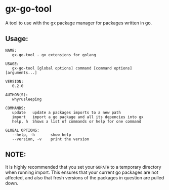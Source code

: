 # gx-go-tool

A tool to use with the gx package manager for packages written in go.

## Usage:
```
NAME:
   gx-go-tool - gx extensions for golang

USAGE:
   gx-go-tool [global options] command [command options] [arguments...]
   
VERSION:
   0.2.0
   
AUTHOR(S):
   whyrusleeping 
   
COMMANDS:
   update	update a packages imports to a new path
   import	import a go package and all its depencies into gx
   help, h	Shows a list of commands or help for one command
   
GLOBAL OPTIONS:
   --help, -h		show help
   --version, -v	print the version
```

## NOTE:
It is highly recommended that you set your `GOPATH` to a temporary directory when running import.
This ensures that your current go packages are not affected, and also that fresh versions of
the packages in question are pulled down.
